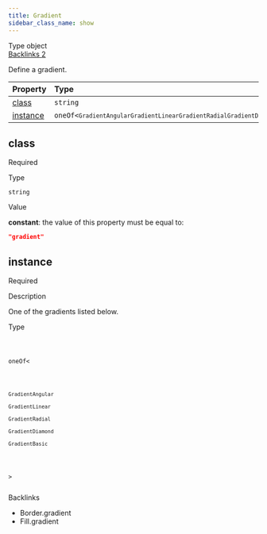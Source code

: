 ```yaml
---
title: Gradient
sidebar_class_name: show
---
```


<div className="section-badges">

<div class="badge type">
        <span class="label">Type</span>
        <span class="value">object</span>
      </div>

<a href="#backlinks" class="badge backlinks">
          <span class="label">Backlinks</span>
          <span class="value">2</span>
        </a>

</div>

Define a gradient.

<div className="property-preview">

<div className="property-table">

| Property              | Type                                                                                                                                                                                                                                                                                                                                                                                                                               | Required                                            |
| :-------------------- | :--------------------------------------------------------------------------------------------------------------------------------------------------------------------------------------------------------------------------------------------------------------------------------------------------------------------------------------------------------------------------------------------------------------------------------- | :-------------------------------------------------- |
| [class](#class)       | `string`                                                                                                                                                                                                                                                                                                                                                                                                                           | <span className="property-required">Required</span> |
| [instance](#instance) | <code className="type-merged separate">oneOf&lt;<span className="type-merged-types separate"><Link to="gradient-angular"><code>GradientAngular</code></Link><Link to="gradient-linear"><code>GradientLinear</code></Link><Link to="gradient-radial"><code>GradientRadial</code></Link><Link to="gradient-diamond"><code>GradientDiamond</code></Link><Link to="gradient-basic"><code>GradientBasic</code></Link></span>&gt;</code> | <span className="property-required">Required</span> |

</div>

</div>

<div className="property">

<div className="property-heading">

## class

<span className="property-required">Required</span>

</div>

<div className="property-item">

Type

`string`

</div>

<div className="property-item">

Value

<div className="value-description">

**constant**: the value of this property must be equal to:

```json
"gradient"
```

</div>

</div>

</div>

<div className="property">

<div className="property-heading">

## instance

<span className="property-required">Required</span>

</div>

<div className="property-item">

Description

One of the gradients listed below.

</div>

<div className="property-item">

Type

<code className="type-merged separate">

oneOf&lt;

<span className="type-merged-types separate">

<Link to="gradient-angular"><code>GradientAngular</code></Link>

<Link to="gradient-linear"><code>GradientLinear</code></Link>

<Link to="gradient-radial"><code>GradientRadial</code></Link>

<Link to="gradient-diamond"><code>GradientDiamond</code></Link>

<Link to="gradient-basic"><code>GradientBasic</code></Link>

</span>

&gt;

</code>

</div>

</div>

<div id="backlinks" className="section-backlinks">

<div className="backlinks-title">Backlinks</div>

<ul className="backlinks-list">

<li className="backlink">
      <Link to='/specs/vectorgraphics/border#gradient'>Border.gradient</Link>
      </li>

<li className="backlink">
      <Link to='/specs/vectorgraphics/fill#gradient'>Fill.gradient</Link>
      </li>

</ul>

</div>
